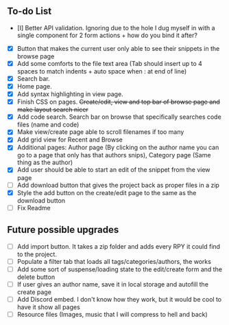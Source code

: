## To-do List
- [I] Better API validation. Ignoring due to the hole I dug myself in with a single component for 2 form actions + how do you bind it after?
- [X] Button that makes the current user only able to see their snippets in the browse page
- [X] Add some comforts to the file text area (Tab should insert up to 4 spaces to match indents + auto space when : at end of line)
- [X] Search bar.
- [X] Home page.
- [X] Add syntax highlighting in view page.
- [X] Finish CSS on pages. ~~Create/edit, view and top bar of browse page and make layout search nicer~~
- [X] Add code search. Search bar on browse that specifically searches code files (name and code)
- [X] Make view/create page able to scroll filenames if too many
- [X] Add grid view for Recent and Browse
- [X] Additional pages: Author page (By clicking on the author name you can go to a page that only has that authors snips), Category page (Same thing as the author)
- [X] Add user should be able to start an edit of the snippet from the view page
- [ ] Add download button that gives the project back as proper files in a zip
- [X] Style the add button on the create/edit page to the same as the download button
- [ ] Fix Readme

## Future possible upgrades
- [ ] Add import button. It takes a zip folder and adds every RPY it could find to the project.
- [ ] Populate a filter tab that loads all tags/categories/authors, the works
- [ ] Add some sort of suspense/loading state to the edit/create form and the delete button
- [ ] If user gives an author name, save it in local storage and autofill the create page
- [ ] Add Discord embed. I don't know how they work, but it would be cool to have it show all pages
- [ ] Resource files (Images, music that I will compress to hell and back)

